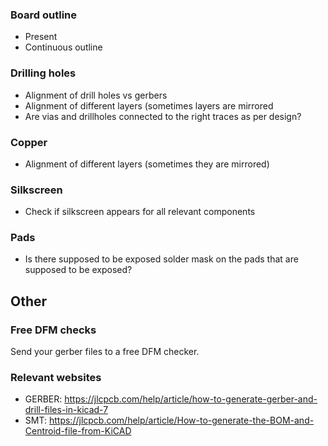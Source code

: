 ### Board outline
- Present
- Continuous outline



### Drilling holes
- Alignment of drill holes vs gerbers
- Alignment of different layers (sometimes layers are mirrored
- Are vias and drillholes connected to the right traces as per design?


### Copper
- Alignment of different layers (sometimes they are mirrored)

### Silkscreen
- Check if silkscreen appears for all relevant components


### Pads
- Is there supposed to be exposed solder mask on the pads that are supposed to be exposed?








## Other
### Free DFM checks
Send your gerber files to a free DFM checker.

### Relevant websites
- GERBER: https://jlcpcb.com/help/article/how-to-generate-gerber-and-drill-files-in-kicad-7
- SMT: https://jlcpcb.com/help/article/How-to-generate-the-BOM-and-Centroid-file-from-KiCAD
